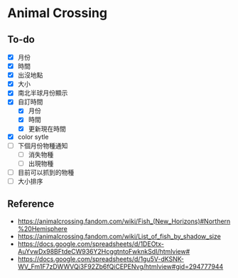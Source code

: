 # Animal Crossing

## To-do

- [x] 月份
- [x] 時間
- [x] 出沒地點
- [x] 大小
- [x] 南北半球月份顯示
- [x] 自訂時間
  - [x] 月份
  - [x] 時間
  - [x] 更新現在時間
- [x] color sytle
- [ ] 下個月份物種通知
  - [ ] 消失物種
  - [ ] 出現物種
- [ ] 目前可以抓到的物種
- [ ] 大小排序

## Reference

- https://animalcrossing.fandom.com/wiki/Fish_(New_Horizons)#Northern%20Hemisphere
- https://animalcrossing.fandom.com/wiki/List_of_fish_by_shadow_size
- https://docs.google.com/spreadsheets/d/1DEOtx-AuYvwDx98BFtdeCW936Y2HcggtntoFwknkSdI/htmlview#
- https://docs.google.com/spreadsheets/d/1gu5V-dKSNK-WV_Fm1F7zDWWVQi3F92Zb6fQiCEPENvg/htmlview#gid=294777944
